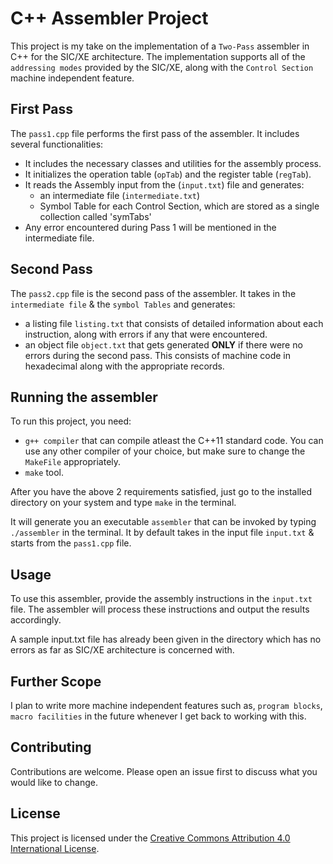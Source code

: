 # C++ Assembler Project

This project is my take on the implementation of a `Two-Pass` assembler in C++ for the SIC/XE architecture. The implementation supports all of the `addressing modes` provided by the SIC/XE, along with the `Control Section` machine independent feature.

## First Pass

The `pass1.cpp` file performs the first pass of the assembler. It includes several functionalities:

- It includes the necessary classes and utilities for the assembly process.
- It initializes the operation table (`opTab`) and the register table (`regTab`).
- It reads the Assembly input from the (`input.txt`) file and generates:
    - an intermediate file (`intermediate.txt`)
    - Symbol Table for each Control Section, which are stored as a single collection called 'symTabs'
- Any error encountered during Pass 1 will be mentioned in the intermediate file.

## Second Pass

The `pass2.cpp` file is the second pass of the assembler. It takes in the `intermediate file` & the `symbol Tables` and generates:
- a listing file `listing.txt` that consists of detailed information about each instruction, along with errors if any that were encountered.
- an object file `object.txt` that gets generated **ONLY** if there were no errors during the second pass. This consists of machine code in hexadecimal along with the appropriate records.

## Running the assembler

To run this project, you need:
- `g++ compiler` that can compile atleast the C++11 standard code. You can use any other compiler of your choice, but make sure to change the `MakeFile` appropriately.
- `make` tool.

After you have the above 2 requirements satisfied, just go to the installed directory on your system and type `make` in the terminal.

It will generate you an executable `assembler` that can be invoked by typing `./assembler` in the terminal. It by default takes in the input file `input.txt` & starts from the `pass1.cpp` file.

## Usage

To use this assembler, provide the assembly instructions in the `input.txt` file. The assembler will process these instructions and output the results accordingly.

A sample input.txt file has already been given in the directory which has no errors as far as SIC/XE architecture is concerned with.


## Further Scope

I plan to write more machine independent features such as, `program blocks`, `macro facilities` in the future whenever I get back to working with this.

## Contributing

Contributions are welcome. Please open an issue first to discuss what you would like to change.


## License

This project is licensed under the [Creative Commons Attribution 4.0 International License](LICENSE).
